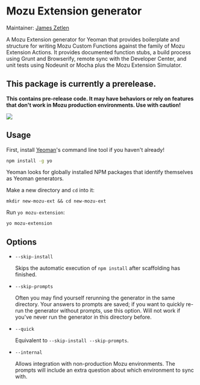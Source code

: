 # Mozu Extension generator

Maintainer: [James Zetlen](https://github.com/zetlen)

A Mozu Extension generator for Yeoman that provides boilerplate and structure for writing Mozu Custom Functions against the family of Mozu Extension Actions. It provides documented function stubs, a build process using Grunt and Browserify, remote sync with the Developer Center, and unit tests using Nodeunit or Mocha plus the Mozu Extension Simulator.

## This package is currently a prerelease.
**This contains pre-release code. It may have behaviors or rely on features that don't work in Mozu production environments. Use with caution!**

![](http://i.imgur.com/01FRhEd.png)

## Usage

First, install [Yeoman](http://yeoman.io)'s command line tool if you haven't already!

```bash
npm install -g yo
```

Yeoman looks for globally installed NPM packages that identify themselves as Yeoman generators. 

Make a new directory and `cd` into it:
```
mkdir new-mozu-ext && cd new-mozu-ext
```

Run `yo mozu-extension`:
```
yo mozu-extension
```

## Options

* `--skip-install`
  
  Skips the automatic execution of `npm install` after scaffolding has finished.

* `--skip-prompts`

  Often you may find yourself rerunning the generator in the same directory. Your answers to prompts are saved; if you want to quickly re-run the generator without prompts, use this option. Will not work if you've never run the generator in this directory before.

* `--quick`
  
  Equivalent to `--skip-install --skip-prompts`.

* `--internal`

  Allows integration with non-production Mozu environments. The prompts will include an extra question about which environment to sync with.